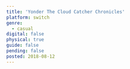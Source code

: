 ```yaml
---
title: 'Yonder The Cloud Catcher Chronicles'
platform: switch
genre:
  - casual
digital: false
physical: true
guide: false
pending: false
posted: 2018-08-12
---
```

